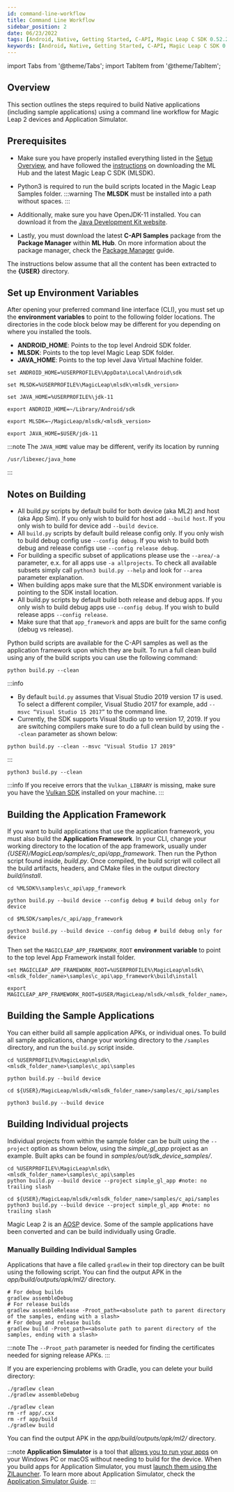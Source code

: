 ```yaml
---
id: command-line-workflow
title: Command Line Workflow
sidebar_position: 2
date: 06/23/2022
tags: [Android, Native, Getting Started, C-API, Magic Leap C SDK 0.52.2, Command Line]
keywords: [Android, Native, Getting Started, C-API, Magic Leap C SDK 0.52.2, Command Line]
---
```


import Tabs from '@theme/Tabs';
import TabItem from '@theme/TabItem';

## Overview

This section outlines the steps required to build Native applications (including sample applications) using a command line workflow for Magic Leap 2 devices and Application Simulator.

## Prerequisites

- Make sure you have properly installed everything listed in the [Setup Overview](/versioned_docs/version-14-Jun-2023/guides/native/getting-started/native-setup-overview.md), and have followed the [instructions](/versioned_docs/version-14-Jun-2023/guides/getting-started/install-the-tools.md) on downloading the ML Hub and the latest Magic Leap C SDK (MLSDK).
- Python3 is required to run the build scripts located in the Magic Leap Samples folder.
:::warning
The **MLSDK** must be installed into a path without spaces.
:::

- Additionally, make sure you have OpenJDK-11 installed. You can download it from the [Java Development Kit website](https://jdk.java.net/java-se-ri/11).
- Lastly, you must download the latest **C-API Samples** package from the **Package Manager** within **ML Hub**. On more information about the package manager, check the [Package Manager](/versioned_docs/version-14-Jun-2023/guides/developer-tools/ml-hub/ml-hub-package-manager.md) guide.

The instructions below assume that all the content has been extracted to the **{USER}** directory.

## Set up Environment Variables

After opening your preferred command line interface (CLI), you must set up the **environment variables** to point to the following folder locations. The directories in the code block below may be different for you depending on where you installed the tools.

- **ANDROID_HOME**: Points to the top level Android SDK folder.
- **MLSDK**: Points to the top level Magic Leap SDK folder.
- **JAVA_HOME**: Points to the top level Java Virtual Machine folder.

<Tabs groupId="operating-systems">
  <TabItem value="win" label="Windows">

```shell
set ANDROID_HOME=%USERPROFILE%\AppData\Local\Android\sdk

set MLSDK=%USERPROFILE%\MagicLeap\mlsdk\<mlsdk_version>

set JAVA_HOME=%USERPROFILE%\jdk-11
```

  </TabItem>
 <TabItem value="mac" label="MacOS">

```shell
export ANDROID_HOME=~/Library/Android/sdk

export MLSDK=~/MagicLeap/mlsdk/<mlsdk_version>

export JAVA_HOME=$USER/jdk-11
```

:::note
The `JAVA_HOME` value may be different, verify its location by running

```shell
/usr/libexec/java_home
```

:::

 </TabItem>
</Tabs>

## Notes on Building

- All build.py scripts by default build for both device (aka ML2) and host (aka App Sim). If you only wish to build for host add `--build host`. If you only wish to build for device add `--build device`.
- All `build.py` scripts by default build release config only. If you only wish to build debug config use `--config debug`. If you wish to build both debug and release configs use `--config release debug`.
- For building a specific subset of applications please use the `--area/-a` parameter, e.x. for all apps use `-a allprojects`. To check all available subsets simply call `python3 build.py --help` and look for `--area` parameter explanation.
- When building apps make sure that the MLSDK environment variable is pointing to the SDK install location.
- All build.py scripts by default build both release and debug apps. If you only wish to build debug apps use `--config debug`. If you wish to build release apps `--config release`.
- Make sure that that `app_framework` and apps are built for the same config (debug vs release).

Python build scripts are available for the C-API samples as well as the application framework upon which they are built. To run a full clean build using any of the build scripts you can use the following command:

<Tabs groupId="operating-systems">
  <TabItem value="win" label="Windows">

```shell
python build.py --clean 
```

:::info 

- By default `build.py` assumes that Visual Studio 2019 version 17 is used. To select a different compiler, Visual Studio 2017 for example, add `--msvc “Visual Studio 15 2017”` to the command line.
- Currently, the SDK supports Visual Studio up to version 17, 2019. If you are switching compilers make sure to do a full clean build by using the `--clean` parameter as shown below:

```shell
python build.py --clean --msvc "Visual Studio 17 2019"
```

:::

  </TabItem>
 <TabItem value="mac" label="MacOS">

```shell
python3 build.py --clean
```

 </TabItem>
</Tabs>

:::info
If you receive errors that the `Vulkan_LIBRARY` is missing, make sure you have the [Vulkan SDK](https://www.lunarg.com/vulkan-sdk/) installed on your machine.
:::

## Building the Application Framework

If you want to build applications that use the application framework, you must also build the **Application Framework**. In your CLI, change your working directory to the location of the app framework, usually under *{USER}/MagicLeap/samples/c_api/app_framework*. Then run the Python script found inside, *build.py*. Once compiled, the build script will collect all the build artifacts, headers, and CMake files in the output directory *build/install*.

<Tabs groupId="operating-systems">
  <TabItem value="win" label="Windows">

```shell
cd %MLSDK%\samples\c_api\app_framework

python build.py --build device --config debug # build debug only for device
```

  </TabItem>
 <TabItem value="mac" label="MacOS">

```shell
cd $MLSDK/samples/c_api/app_framework

python3 build.py --build device --config debug # build debug only for device
```

 </TabItem>
</Tabs>

Then set the `MAGICLEAP_APP_FRAMEWORK_ROOT` **environment variable** to point to the top level App Framework install folder.

<Tabs groupId="operating-systems">
  <TabItem value="win" label="Windows">

```shell
set MAGICLEAP_APP_FRAMEWORK_ROOT=%USERPROFILE%\MagicLeap\mlsdk\<mlsdk_folder_name>\samples\c_api\app_framework\build\install
```

  </TabItem>
 <TabItem value="mac" label="MacOS">

```shell
export MAGICLEAP_APP_FRAMEWORK_ROOT=$USER/MagicLeap/mlsdk/<mlsdk_folder_name>/samples/c_api/app_framework/build/install
```

 </TabItem>
</Tabs>

## Building the Sample Applications

You can either build all sample application APKs, or individual ones. To build all sample applications, change your working directory to the `/samples` directory, and run the `build.py` script inside.

<Tabs groupId="operating-systems">
  <TabItem value="win" label="Windows">

```shell
cd %USERPROFILE%\MagicLeap\mlsdk\<mlsdk_folder_name>\samples\c_api\samples

python build.py --build device
```

  </TabItem>
 <TabItem value="mac" label="MacOS">

```shell
cd ${USER}/MagicLeap/mlsdk/<mlsdk_folder_name>/samples/c_api/samples

python3 build.py --build device
```

 </TabItem>
</Tabs>

## Building Individual projects

Individual projects from within the sample folder can be built using the `--project` option as shown below, using the *simple_gl_app* project as an example. Built apks can be found in *samples/out/sdk_device_samples/*.

<Tabs groupId="operating-systems">
  <TabItem value="win" label="Windows">

```shell
cd %USERPROFILE%\MagicLeap\mlsdk\<mlsdk_folder_name>\samples\c_api\samples
python build.py --build device --project simple_gl_app #note: no trailing slash
```

  </TabItem>
 <TabItem value="mac" label="MacOS">

```shell
cd ${USER}/MagicLeap/mlsdk/<mlsdk_folder_name>/samples/c_api/samples
python3 build.py --build device --project simple_gl_app #note: no trailing slash
```

 </TabItem>
</Tabs>

Magic Leap 2 is an [AOSP](https://source.android.com/) device. Some of the sample applications have been converted and can be build individually using Gradle.

### Manually Building Individual Samples

Applications that have a file called `gradlew` in their top directory can be built using the following script. You can find the output APK in the *app/build/outputs/apk/ml2/* directory.

```shell
# For debug builds
gradlew assembleDebug
# For release builds
gradlew assembleRelease -Proot_path=<absolute path to parent directory of the samples, ending with a slash>
# For debug and release builds
gradlew build -Proot_path=<absolute path to parent directory of the samples, ending with a slash>
```

:::note
The `--Proot_path` parameter is needed for finding the certificates needed for signing release APKs.
:::

If you are experiencing problems with Gradle, you can delete your build directory:

<Tabs groupId="operating-systems">
  <TabItem value="win" label="Windows">

```shell
./gradlew clean
./gradlew assembleDebug
```

  </TabItem>
 <TabItem value="mac" label="MacOS">

```shell
./gradlew clean
rm -rf app/.cxx
rm -rf app/build
./gradlew build
```

 </TabItem>
</Tabs>

You can find the output APK in the *app/build/outputs/apk/ml2/* directory.

:::note
**Application Simulator** is a tool that [allows you to run your apps](/versioned_docs/version-14-Jun-2023/guides/developer-tools/app-sim/using-app-sim#overview) on your Windows PC or macOS without needing to build for the device. When you build apps for Application Simulator, you must [launch them using the ZILauncher](/versioned_docs/version-14-Jun-2023/guides/developer-tools/app-sim/using-app-sim#launching-c-api-apps). To learn more about Application Simulator, check the [Application Simulator Guide](/versioned_docs/version-14-Jun-2023/guides/developer-tools/app-sim/app-simulator.md).
:::

